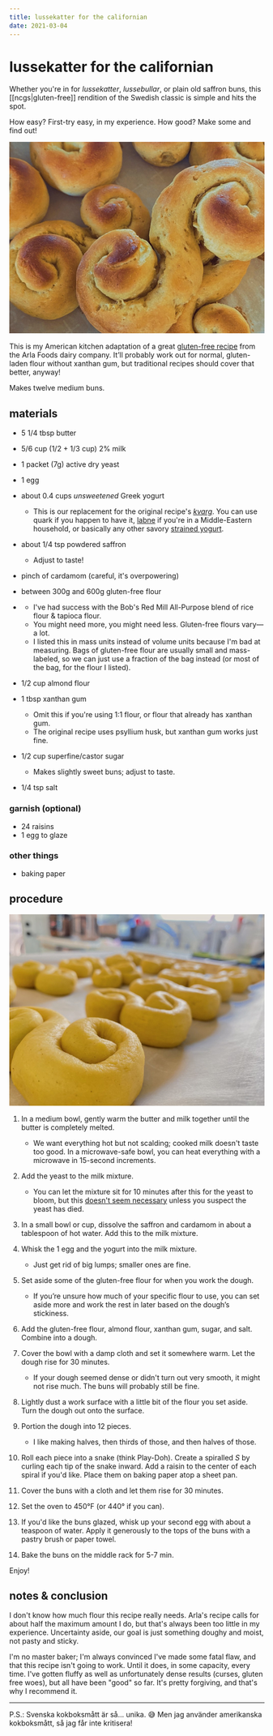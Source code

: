 ```yaml
---
title: lussekatter for the californian
date: 2021-03-04
---
```

# lussekatter for the californian

Whether you're in for *lussekatter*, *lussebullar*, or plain old saffron buns, this \[[ncgs|gluten-free]] rendition of the Swedish classic is simple and hits the spot.

How easy? First-try easy, in my experience. How good? Make some and find out!

![some of my results (slightly overbaked, oops!)](/assets/recipes/lussekatter-baked.jpg)

This is my American kitchen adaptation of a great [gluten-free recipe](https://www.arla.se/recept/glutenfria-lussekatter/) from the Arla Foods dairy company. It’ll probably work out for normal, gluten-laden flour without xanthan gum, but traditional recipes should cover that better, anyway!

Makes twelve medium buns.

## materials

* 5 1/4 tbsp butter
* 5/6 cup (1/2 + 1/3 cup) 2% milk
* 1 packet (7g) active dry yeast
* 1 egg
* about 0.4 cups *unsweetened* Greek yogurt

  * This is our replacement for the original recipe's *[kvarg](https://en.wikipedia.org/wiki/Quark_(dairy_product))*. You can use quark if you happen to have it, [labne](https://en.wikipedia.org/wiki/Strained_yogurt#West_Asia_&_East_Mediterranean) if you're in a Middle-Eastern household, or basically any other savory [strained yogurt](https://en.wikipedia.org/wiki/Strained_yogurt).
* about 1/4 tsp powdered saffron

  * Adjust to taste!
* pinch of cardamom (careful, it's overpowering)
* between 300g and 600g gluten-free flour
* * I've had success with the Bob's Red Mill All-Purpose blend of rice flour & tapioca flour.
  * You might need more, you might need less. Gluten-free flours vary—a lot.
  * I listed this in mass units instead of volume units because I'm bad at measuring. Bags of gluten-free flour are usually small and mass-labeled, so we can just use a fraction of the bag instead (or most of the bag, for the flour I listed).
* 1/2 cup almond flour
* 1 tbsp xanthan gum

  * Omit this if you're using 1:1 flour, or flour that already has xanthan gum.
  * The original recipe uses psyllium husk, but xanthan gum works just fine.
* 1/2 cup superfine/castor sugar

  * Makes slightly sweet buns; adjust to taste.
* 1/4 tsp salt

### garnish (optional)

* 24 raisins
* 1 egg to glaze

### other things

* baking paper

## procedure

![squishy dough!](/assets/recipes/lussekatter-unbaked.jpg)

1. In a medium bowl, gently warm the butter and milk together until the butter is completely melted.

   * We want everything hot but not scalding; cooked milk doesn't taste too good. In a microwave-safe bowl, you can heat everything with a microwave in  15-second increments.
2. Add the yeast to the milk mixture.

   * You can let the mixture sit for 10 minutes after this for the yeast to bloom, but this [doesn't seem necessary](https://www.kingarthurbaking.com/blog/2015/09/25/active-dry-yeast) unless you suspect the yeast has died.
3. In a small bowl or cup, dissolve the saffron and cardamom in about a tablespoon of hot water. Add this to the milk mixture.
4. Whisk the 1 egg and the yogurt into the milk mixture.

   * Just get rid of big lumps; smaller ones are fine.
5. Set aside some of the gluten-free flour for when you work the dough.

   * If you’re unsure how much of your specific flour to use, you can set aside more and work the rest in later based on the dough’s stickiness.
6. Add the gluten-free flour, almond flour, xanthan gum, sugar, and salt. Combine into a dough.
7. Cover the bowl with a damp cloth and set it somewhere warm. Let the dough rise for 30 minutes.

   * If your dough seemed dense or didn't turn out very smooth, it might not rise much. The buns will probably still be fine.
8. Lightly dust a work surface with a little bit of the flour you set aside. Turn the dough out onto the surface.
9. Portion the dough into 12 pieces.

   * I like making halves, then thirds of those, and then halves of those.
10. Roll each piece into a snake (think Play-Doh). Create a spiralled *S* by curling each tip of the snake inward. Add a raisin to the center of each spiral if you'd like. Place them on baking paper atop a sheet pan.
11. Cover the buns with a cloth and let them rise for 30 minutes.
12. Set the oven to 450°F (or 440° if you can).
13. If you'd like the buns glazed, whisk up your second egg with about a teaspoon of water. Apply it generously to the tops of the buns with a pastry brush or paper towel.
14. Bake the buns on the middle rack for 5-7 min.

Enjoy!

## notes & conclusion

I don't know how much flour this recipe really needs.  Arla's recipe calls for about half the maximum amount I do, but that's always been too little in my experience. Uncertainty aside, our goal is just something doughy and moist, not pasty and sticky.

I'm no master baker; I'm always convinced I've made some fatal flaw, and that this recipe isn't going to work. Until it does, in some capacity, every time. I've gotten fluffy as well as unfortunately dense results (curses, gluten free woes), but all have been "good" so far. It's pretty forgiving, and that's why I recommend it.

- - -

P.S.: Svenska kokboksmått är så... unika. 😅 Men jag använder amerikanska kokboksmått, så jag får inte kritisera!
